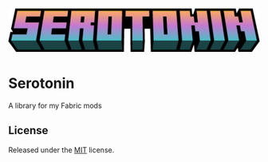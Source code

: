 <h1 align="center"><img src="./assets/logo.png"></h1>

# Serotonin

A library for my Fabric mods

## License

Released under the [MIT](LICENSE) license.